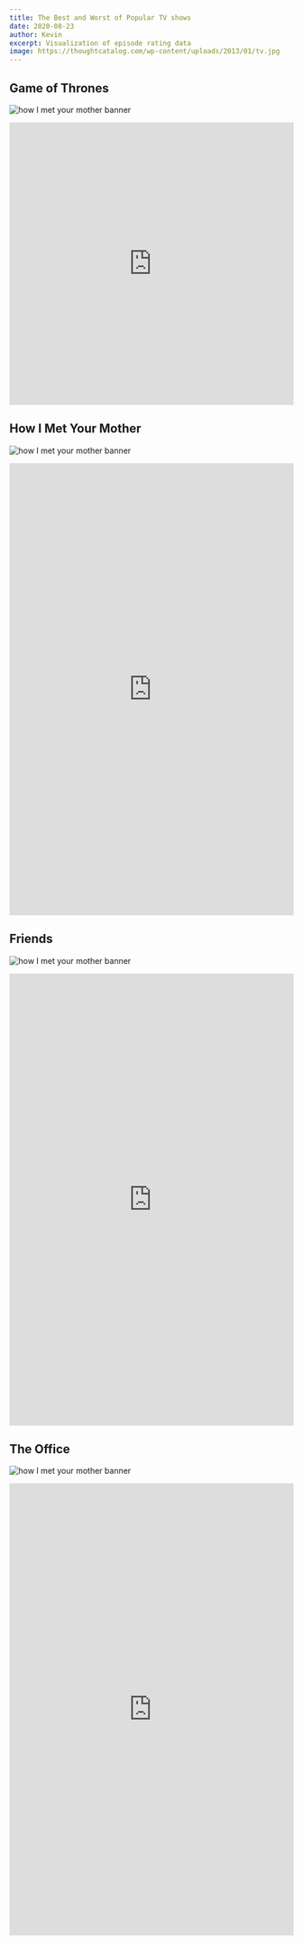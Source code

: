 ```yaml
---
title: The Best and Worst of Popular TV shows
date: 2020-08-23
author: Kevin
excerpt: Visualization of episode rating data
image: https://thoughtcatalog.com/wp-content/uploads/2013/01/tv.jpg
---
```

<style>
.iframe-chart {
    width: 100%;
    height:300px;
    border: 0;
}

.h-900 {
    height:900px;
}

.h-800 {
    height:800px;
}

.h-500 {
    height:500px;
}
</style>

## Game of Thrones
![how I met your mother banner](../src/assets/tvshows/tvshows-gameofthrones-banner.png)
<iframe class="iframe-chart h-500" src="https://www.colorsandcode.com/tvshows-assets/widget-gameofthrones.html" scrolling="no"></iframe>

## How I Met Your Mother
![how I met your mother banner](../src/assets/tvshows/tvshows-himym-banner.png)
<iframe class="iframe-chart h-800" src="https://www.colorsandcode.com/tvshows-assets/widget-himym.html" scrolling="no"></iframe>

## Friends
![how I met your mother banner](../src/assets/tvshows/tvshows-friends-banner.png)
<iframe class="iframe-chart h-800" src="https://www.colorsandcode.com/tvshows-assets/widget-friends.html" scrolling="no"></iframe>

## The Office
![how I met your mother banner](../src/assets/tvshows/tvshows-theoffice-banner.png)
<iframe class="iframe-chart h-800" src="https://www.colorsandcode.com/tvshows-assets/widget-theoffice.html" scrolling="no"></iframe>


